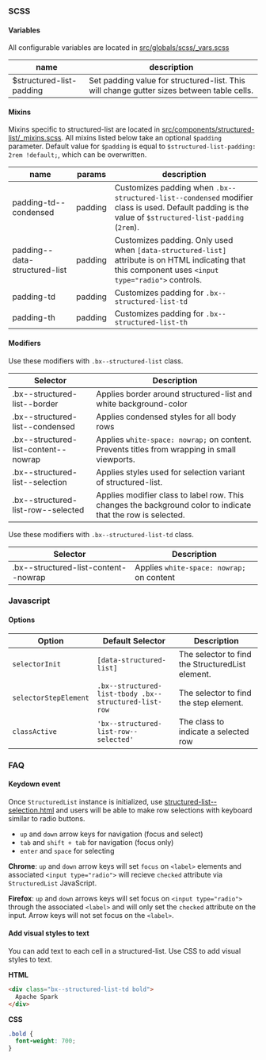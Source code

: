 ### SCSS

#### Variables

All configurable variables are located in [src/globals/scss/_vars.scss](https://github.com/ibm/carbon-components/blob/master/src/globals/scss/_vars.scss)

| name                     | description                                                                               |
|--------------------------|-------------------------------------------------------------------------------------------|
| $structured-list-padding | Set padding value for structured-list. This will change gutter sizes between table cells. |

#### Mixins

Mixins specific to structured-list are located in [src/components/structured-list/_mixins.scss](https://github.com/ibm/carbon-components/blob/master/src/components/structured-list/_mixins.scss).
All mixins listed below take an optional `$padding` parameter. Default value for `$padding` is equal to `$structured-list-padding: 2rem !default;`, which can be overwritten.

| name                          | params  | description                                                                                                                                            |
|-------------------------------|---------|--------------------------------------------------------------------------------------------------------------------------------------------------------|
| padding-td--condensed         | padding | Customizes padding when `.bx--structured-list--condensed` modifier class is used. Default padding is the value of `$structured-list-padding` (`2rem`). |
| padding--data-structured-list | padding | Customizes padding. Only used when `[data-structured-list]` attribute is on HTML indicating that this component uses `<input type="radio">` controls.  |
| padding-td                    | padding | Customizes padding for `.bx--structured-list-td`                                                                                                       |
| padding-th                    | padding | Customizes padding for `.bx--structured-list-th`                                                                                                       |

#### Modifiers

Use these modifiers with `.bx--structured-list` class.

| Selector                             | Description                                                                                                  |
|--------------------------------------|--------------------------------------------------------------------------------------------------------------|
| .bx--structured-list--border         | Applies border around structured-list and white background-color                                             |
| .bx--structured-list--condensed      | Applies condensed styles for all body rows                                                                   |
| .bx--structured-list-content--nowrap | Applies `white-space: nowrap;` on content. Prevents titles from wrapping in small viewports.                 |
| .bx--structured-list--selection      | Applies styles used for selection variant of structured-list.                                                |
| .bx--structured-list-row--selected   | Applies modifier class to label row. This changes the background color to indicate that the row is selected. |


Use these modifiers with `.bx--structured-list-td` class. 

| Selector                             | Description                               |
|--------------------------------------|-------------------------------------------|
| .bx--structured-list-content--nowrap | Applies `white-space: nowrap;` on content |

### Javascript                                                                                                                                 

#### Options

| Option                | Default Selector                                      | Description                                      |
|-----------------------|-------------------------------------------------------|--------------------------------------------------|
| `selectorInit`        | `[data-structured-list]`                              | The selector to find the StructuredList element. |
| `selectorStepElement` | `.bx--structured-list-tbody .bx--structured-list-row` | The selector to find the step element.           |
| `classActive`         | `'bx--structured-list-row--selected'`                 | The class to indicate a selected row             |

### FAQ

#### Keydown event

Once `StructuredList` instance is initialized, use [structured-list--selection.html](https://github.com/ibm/carbon-components/blob/master/src/components/structured-list/structured-list--selection.html) and users will be able to make row selections with keyboard similar to radio buttons.

- `up` and `down` arrow keys for navigation (focus and select)
- `tab` and `shift + tab` for navigation (focus only)
- `enter` and `space` for selecting

**Chrome**: `up` and `down` arrow keys will set `focus` on `<label>` elements and associated `<input type="radio">` will recieve `checked` attribute via `StructuredList` JavaScript.

**Firefox**: `up` and `down` arrows keys will set focus on `<input type="radio">` through the associated `<label>` and will only set the `checked` attribute on the input. Arrow keys will not set focus on the `<label>`.

#### Add visual styles to text

You can add text to each cell in a structured-list.
Use CSS to add visual styles to text.

**HTML**
```html
<div class="bx--structured-list-td bold">
  Apache Spark
</div>
```

**CSS**
```css
.bold {
  font-weight: 700;
}
```
